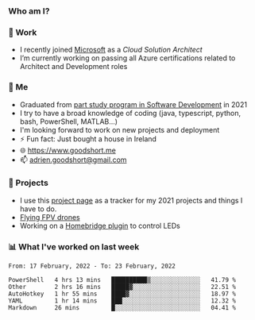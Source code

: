 ### Who am I?

<!--
**goodshort/goodshort** is a ✨ _special_ ✨ repository because its `README.md` (this file) appears on your GitHub profile.
-->
### 💼 Work
- I recently joined [Microsoft](https://www.microsoft.com/) as a _Cloud Solution Architect_
- I’m currently working on passing all Azure certifications related to Architect and Development roles

### 🌱 Me
- Graduated from [part study program in Software Development](https://www.goodshort.me/who-am-i/studies#higher-diploma-in-software-development) in 2021
- I try to have a broad knowledge of coding (java, typescript, python, bash, PowerShell, MATLAB...)
- I'm looking forward to work on new projects and deployment
- ⚡ Fun fact: Just bought a house in Ireland
- 🌐 https://www.goodshort.me
- 📫 adrien.goodshort@gmail.com

### 🚧 Projects

- I use this [project page](https://github.com/users/goodshort/projects/2) as a tracker for my 2021 projects and things I have to do.
- [Flying FPV drones](https://www.youtube.com/watch?v=PdOF5c4RF18&list=PLhU-As_kQhM6L6iwidza6sSdfxEybA7VZ)
- Working on a [Homebridge plugin](https://github.com/goodshort/homebridge-wled-preset) to control LEDs

### 📊 What I've worked on last week

<!--START_SECTION:waka-->
```text
From: 17 February, 2022 - To: 23 February, 2022

PowerShell   4 hrs 13 mins   ██████████▒░░░░░░░░░░░░░░   41.79 % 
Other        2 hrs 16 mins   █████▓░░░░░░░░░░░░░░░░░░░   22.51 % 
AutoHotkey   1 hr 55 mins    ████▓░░░░░░░░░░░░░░░░░░░░   18.97 % 
YAML         1 hr 14 mins    ███░░░░░░░░░░░░░░░░░░░░░░   12.32 % 
Markdown     26 mins         █░░░░░░░░░░░░░░░░░░░░░░░░   04.41 % 
```
<!--END_SECTION:waka-->
